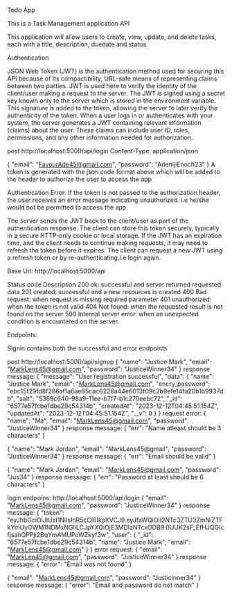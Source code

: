 Todo App

This is a Task Management application API

This application will allow users to create, view, update, and delete tasks, each with a title, description, duedate and status.

Authentication

JSON Web Token (JWT) is the authentication method used for securing this API because of  Its compactibility, URL-safe means of representing claims between two parties.  JWT is used here to verify the identity of the client/user making a request to the server.
The JWT is signed using a secret key known only to the server which is stored in the environment variable. This signature is added to the token, allowing the server to later verify the authenticity of the token.
When a user logs in or authenticates with your system, the server generates a JWT containing relevant information (claims) about the user. These claims can include user ID, roles, permissions, and any other information needed for authorization.

post http://localhost:5000/api/login
Content-Type: application/json

{
    "email": "FavourAde45@gmail.com",
    "password": "AdenijiEnoch23"
}
A token is generated with the json code format above which will be added to the header to authorize the user to access the app

Authentication Error:
If the token is not passed to the authorization header, the user receives an error message indicating unauthorized. i.e he/she would not be permitted to access the app.

The server sends the JWT back to the client/user as part of the authentication response. The client can store this token securely, typically in a secure HTTP-only cookie or local storage.
If the JWT has an expiration time, and the client needs to continue making requests, it may need to refresh the token before it expires.
The client can request a new JWT using a refresh token or by re-authenticating.i.e login again.

Base Url:
http://localhost:5000/api

Status code                         Description
200                                 ok: successful and server returned requested data
201                                 created: successful and a new resources is created
400                                 Bad request: when request is missing required parameter
401                                 unauthorized: when the token is not valid
404                                 Not found: when the requested result is not found on the server
500                                 Internal server error: when an unexpected condition is encountered on the server.

Endpoints:

Signin contains both the successful and error endpoints 

post http://localhost:5000/api/signup
{
    "name": "Justice Mark",
    "email": "MarkLens45@gmail.com",
    "password": "JusticeWinner34"
}
response message:
{
    "message": "User registration successful",
    "data": {
        "name": "Justice Mark",
        "email": "MarkLens45@gmail.com",
        "encry_password": "ebc15f29fd8f286af1a6ae85cac6228a44e6013f09c2b9efe14fa20b1b9937db",
        "salt": "5369c640-98a9-11ee-b7f7-b1c270eebc72",
        "_id": "6577e57fcbe1dbe29c54314b",
        "createdAt": "2023-12-12T04:45:51.154Z",
        "updatedAt": "2023-12-12T04:45:51.154Z",
        "__v": 0
    }
}
request error:
{
    "name": "Ma",
    "email": "MarkLens45@gmail.com",
    "password": "JusticeWinner34"
}
response message:
{
    "err": "Name atleast should be 3 characters"
}

{
    "name": "Mark Jordan",
    "email": "MarkLens45@gmail",
    "password": "JusticeWinner34"
}
response message:
{
    "err": "Email should be valid"
}

{
    "name": "Mark Jordan",
    "email": "MarkLens45@gmail.com",
    "password": "Jus34"
}
response message:
{
    "err": "Password at least should be 6 characters"
}

login endpoins:
http://localhost:5000/api/login
{
    "email": "MarkLens45@gmail.com",
    "password": "JusticeWinner34"
}
response message:
{
    "token": "eyJhbGciOiJIUzI1NiIsInR5cCI6IkpXVCJ9.eyJfaWQiOiI2NTc3ZTU3ZmNiZTFkYmUyOWM1NDMxNGIiLCJpYXQiOjE3MDIzNTcxODB9.0UUK2sF_EfHJQGIcfjsahQPPji2BqYmAMUPoWZkyf3w",
    "user": {
        "_id": "6577e57fcbe1dbe29c54314b",
        "name": "Justice Mark",
        "email": "MarkLens45@gmail.com"
    }
}
error request:
{
    "email": "MarkLen45@gmail.com",
    "password": "JusticeWinner34"
}
response message:
{
    "error": "Email was not found"
}

{
    "email": "MarkLens45@gmail.com",
    "password": "Justicinner34"
}
response message:
{
    "error": "Email and password do not match"
}